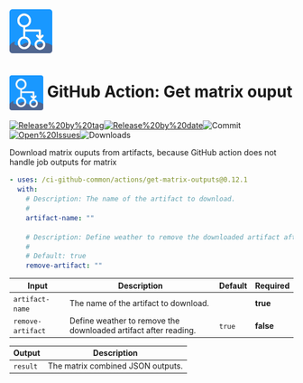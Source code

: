 <!-- start branding -->

<img src=".github/ghadocs/branding.svg" width="15%" align="center" alt="branding<icon:download-cloud color:gray-dark>" />

<!-- end branding -->
<!-- start title -->

# <img src=".github/ghadocs/branding.svg" width="60px" align="center" alt="branding<icon:download-cloud color:gray-dark>" /> GitHub Action: Get matrix ouput

<!-- end title -->
<!-- start badges -->

<a href="https%3A%2F%2Fgithub.com%2F%2Fci-github-common%2Factions%2Fget-matrix-outputs%2Freleases%2Flatest"><img src="https://img.shields.io/github/v/release//ci-github-common/actions/get-matrix-outputs?display_name=tag&sort=semver&logo=github&style=flat-square" alt="Release%20by%20tag" /></a><a href="https%3A%2F%2Fgithub.com%2F%2Fci-github-common%2Factions%2Fget-matrix-outputs%2Freleases%2Flatest"><img src="https://img.shields.io/github/release-date//ci-github-common/actions/get-matrix-outputs?display_name=tag&sort=semver&logo=github&style=flat-square" alt="Release%20by%20date" /></a><img src="https://img.shields.io/github/last-commit//ci-github-common/actions/get-matrix-outputs?logo=github&style=flat-square" alt="Commit" /><a href="https%3A%2F%2Fgithub.com%2F%2Fci-github-common%2Factions%2Fget-matrix-outputs%2Fissues"><img src="https://img.shields.io/github/issues//ci-github-common/actions/get-matrix-outputs?logo=github&style=flat-square" alt="Open%20Issues" /></a><img src="https://img.shields.io/github/downloads//ci-github-common/actions/get-matrix-outputs/total?logo=github&style=flat-square" alt="Downloads" />

<!-- end badges -->
<!-- start description -->

Download matrix ouputs from artifacts, because GitHub action does not handle job outputs for matrix

<!-- end description -->
<!-- start contents -->
<!-- end contents -->
<!-- start usage -->

```yaml
- uses: /ci-github-common/actions/get-matrix-outputs@0.12.1
  with:
    # Description: The name of the artifact to download.
    #
    artifact-name: ""

    # Description: Define weather to remove the downloaded artifact after reading.
    #
    # Default: true
    remove-artifact: ""
```

<!-- end usage -->
<!-- start inputs -->

| **Input**                    | **Description**                                                 | **Default**       | **Required** |
| ---------------------------- | --------------------------------------------------------------- | ----------------- | ------------ |
| <code>artifact-name</code>   | The name of the artifact to download.                           |                   | **true**     |
| <code>remove-artifact</code> | Define weather to remove the downloaded artifact after reading. | <code>true</code> | **false**    |

<!-- end inputs -->
<!-- start outputs -->

| **Output**          | **Description**                   |
| ------------------- | --------------------------------- |
| <code>result</code> | The matrix combined JSON outputs. |

<!-- end outputs -->
<!-- start [.github/ghadocs/examples/] -->
<!-- end [.github/ghadocs/examples/] -->
